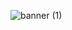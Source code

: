 
![banner (1)](https://user-images.githubusercontent.com/76496105/221378465-82620099-bd2e-4012-988b-020f1cdb0bd7.png)
